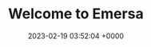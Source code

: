 ---
layout: test22
permalink: /demo1
title:  "Welcome to Emersa"
date:   2023-02-19 03:52:04 +0000
categories: jekyll update
---